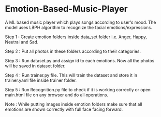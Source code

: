 # Emotion-Based-Music-Player
A ML based music player which plays songs according to user's mood. The model uses LBPH algorithm to recognize the facial emotions/expressions.



Step 1 : Create emotion folders inside data_set folder i.e. Anger, Happy, Neutral and Sad.

Step 2 : Put all photos in these folders according to their categories.

Step 3 : Run dataset.py and assign id to each emotions. Now all the photos will be saved in dataset folder.

Step 4 : Run trainer.py file. This will train the dataset and store it in trainer.yaml file inside trainer folder.

Step 5 : Run Recognition.py file to check if it is working correctly or open main.html file on any browser and do all operations.



Note : While putting images inside emotion folders make sure that all emotions are shown correctly with full face facing forward.
